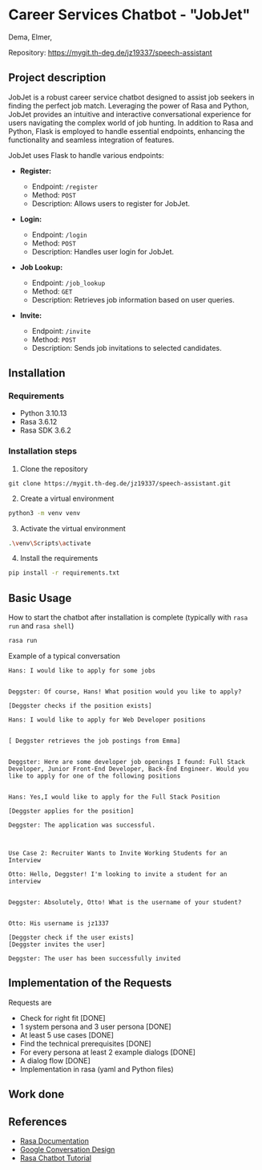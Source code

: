 # Career Services Chatbot - "JobJet"

Dema, Elmer,  <br>


Repository: https://mygit.th-deg.de/jz19337/speech-assistant

## Project description

JobJet is a robust career service chatbot designed to assist job seekers in finding the perfect job match. Leveraging the power of Rasa and Python, JobJet provides an intuitive and interactive conversational experience for users navigating the complex world of job hunting. In addition to Rasa and Python, Flask is employed to handle essential endpoints, enhancing the functionality and seamless integration of features. <br>


JobJet uses Flask to handle various endpoints:

- **Register:**
  - Endpoint: `/register`
  - Method: `POST`
  - Description: Allows users to register for JobJet.

- **Login:**
  - Endpoint: `/login`
  - Method: `POST`
  - Description: Handles user login for JobJet.

- **Job Lookup:**
  - Endpoint: `/job_lookup`
  - Method: `GET`
  - Description: Retrieves job information based on user queries.

- **Invite:**
  - Endpoint: `/invite`
  - Method: `POST`
  - Description: Sends job invitations to selected candidates.


## Installation

<!-- Descriptions of the used packages with versions, e.g. Python 3.10, rasa 3.6.12, ...

Description of the steps after cloning the MyGit repository (setting up a venv, installing the packages, test of the setup, ...). -->

### Requirements

- Python 3.10.13
- Rasa 3.6.12
- Rasa SDK 3.6.2

### Installation steps

1. Clone the repository
```
git clone https://mygit.th-deg.de/jz19337/speech-assistant.git
```
2. Create a virtual environment
```bash
python3 -m venv venv
```
3. Activate the virtual environment
```bash
.\venv\Scripts\activate
```
4. Install the requirements
```bash
pip install -r requirements.txt
```

## Basic Usage

How to start the chatbot after installation is complete (typically with `rasa run` and `rasa shell`)
```bash
rasa run
```

Example of a typical conversation
```
Hans: I would like to apply for some jobs


Deggster: Of course, Hans! What position would you like to apply?

[Deggster checks if the position exists]

Hans: I would like to apply for Web Developer positions


[ Deggster retrieves the job postings from Emma]


Deggster: Here are some developer job openings I found: Full Stack Developer, Junior Front-End Developer, Back-End Engineer. Would you like to apply for one of the following positions


Hans: Yes,I would like to apply for the Full Stack Position

[Deggster applies for the position]

Deggster: The application was successful.



```
```
Use Case 2: Recruiter Wants to Invite Working Students for an Interview

Otto: Hello, Deggster! I'm looking to invite a student for an interview


Deggster: Absolutely, Otto! What is the username of your student?


Otto: His username is jz1337

[Deggster check if the user exists]
[Deggster invites the user]

Deggster: The user has been successfully invited
```

## Implementation of the Requests

Requests are

- Check for right fit [DONE]
- 1 system persona and 3 user persona [DONE]
- At least 5 use cases [DONE]
- Find the technical prerequisites [DONE]
- For every persona at least 2 example dialogs [DONE]
- A dialog flow [DONE]
- Implementation in rasa (yaml and Python files)

## Work done


## References

- [Rasa Documentation](https://rasa.com/docs/rasa/)
- [Google Conversation Design](https://developers.google.com/assistant/conversation-design/)
- [Rasa Chatbot Tutorial](https://www.youtube.com/playlist?list=PL75e0qA87dlEjGAc9j9v3a5h1mxI2Z9fi)